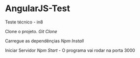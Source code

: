 # AngularJS-Test
Teste técnico - in8

Clone o projeto.
*Git Clone*

Carregue as dependênçias
*Npm Install*

Iniciar Servidor 
*Npm Start* -  O programa vai rodar na porta 3000
